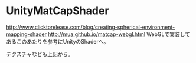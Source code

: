 # UnityMatCapShader
http://www.clicktorelease.com/blog/creating-spherical-environment-mapping-shader
http://mua.github.io/matcap-webgl.html
WebGLで実装してあるこのあたりを参考にUnityのShaderへ。

テクスチャなども上記から。
